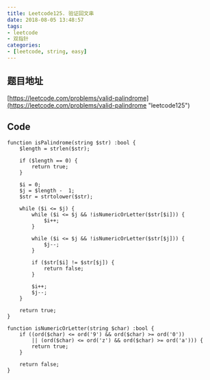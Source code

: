 ```yaml
---
title: Leetcode125. 验证回文串
date: 2018-08-05 13:48:57
tags:
- leetcode
- 双指针
categories:
- [leetcode, string, easy]
---
```

## 题目地址
[https://leetcode.com/problems/valid-palindrome](https://leetcode.com/problems/valid-palindrome "leetcode125")

## Code
```
function isPalindrome(string $str) :bool {
    $length = strlen($str);

    if ($length == 0) {
        return true;
    }

    $i = 0;
    $j = $length -  1;
    $str = strtolower($str);

    while ($i <= $j) {
        while ($i <= $j && !isNumericOrLetter($str[$i])) {
            $i++;
        }

        while ($i <= $j && !isNumericOrLetter($str[$j])) {
            $j--;
        }

        if ($str[$i] != $str[$j]) {
            return false;
        }

        $i++;
        $j--;
    }

    return true;
}

function isNumericOrLetter(string $char) :bool {
    if ((ord($char) <= ord('9') && ord($char) >= ord('0'))
        || (ord($char) <= ord('z') && ord($char) >= ord('a'))) {
        return true;
    }

    return false;
}
```
